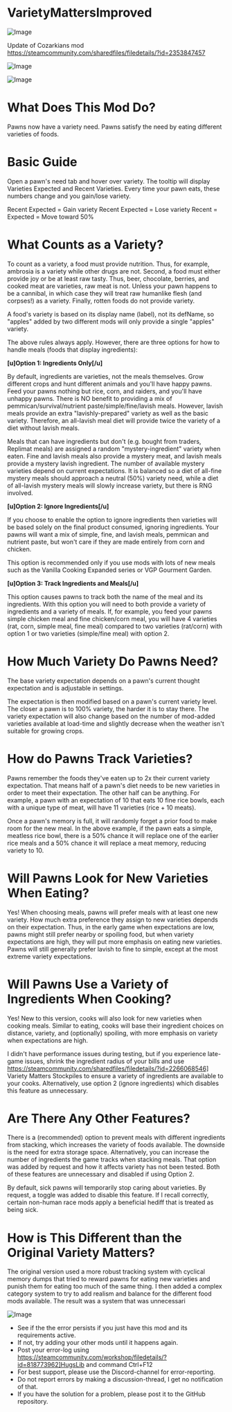 # VarietyMattersImproved

![Image](https://i.imgur.com/buuPQel.png)

Update of Cozarkians mod
https://steamcommunity.com/sharedfiles/filedetails/?id=2353847457

![Image](https://i.imgur.com/pufA0kM.png)

	
![Image](https://i.imgur.com/Z4GOv8H.png)

# What Does This Mod Do?


Pawns now have a variety need. Pawns satisfy the need by eating different varieties of foods. 

# Basic Guide

Open a pawn's need tab and hover over variety. The tooltip will display Varieties Expected and Recent Varieties. Every time your pawn eats, these numbers change and you gain/lose variety. 

Recent  Expected = Gain variety
Recent  Expected = Lose variety
Recent = Expected = Move toward 50%

# What Counts as a Variety?


To count as a variety, a food must provide nutrition. Thus, for example, ambrosia is a variety while other drugs are not. Second, a food must either provide joy or be at least raw tasty. Thus, beer, chocolate, berries, and cooked meat are varieties, raw meat is not. Unless your pawn happens to be a cannibal, in which case they will treat raw humanlike flesh (and corpses!) as a variety. Finally, rotten foods do not provide variety.

A food's variety is based on its display name (label), not its defName, so "apples" added by two different mods will only provide a single "apples" variety.

The above rules always apply. However, there are three options for how to handle meals (foods that display ingredients):

**[u]Option 1: Ingredients Only[/u]**

By default, ingredients are varieties, not the meals themselves. Grow different crops and hunt different animals and you'll have happy pawns. Feed your pawns nothing but rice, corn, and raiders, and you'll have unhappy pawns. There is NO benefit to providing a mix of pemmican/survival/nutrient paste/simple/fine/lavish meals. However, lavish meals provide an extra "lavishly-prepared" variety as well as the basic variety. Therefore, an all-lavish meal diet will provide twice the variety of a diet without lavish meals.

Meals that can have ingredients but don't (e.g. bought from traders, Replimat meals) are assigned a random "mystery-ingredient" variety when eaten. Fine and lavish meals also provide a mystery meat, and lavish meals provide a mystery lavish ingredient. The number of available mystery varieties depend on current expectations. It is balanced so a diet of all-fine mystery meals should approach a neutral (50%) variety need, while a diet of all-lavish mystery meals will slowly increase variety, but there is RNG involved.

**[u]Option 2: Ignore Ingredients[/u]**

If you choose to enable the option to ignore ingredients then varieties will be based solely on the final product consumed, ignoring ingredients. Your pawns will want a mix of simple, fine, and lavish meals, pemmican and nutrient paste, but won't care if they are made entirely from corn and chicken. 

This option is recommended only if you use mods with lots of new meals such as the Vanilla Cooking Expanded series or VGP Gourment Garden. 

**[u]Option 3: Track Ingredients and Meals[/u]**

This option causes pawns to track both the name of the meal and its ingredients. With this option you will need to both provide a variety of ingredients and a variety of meals. If, for example, you feed your pawns simple chicken meal and fine chicken/corn meal, you will have 4 varieties (rat, corn, simple meal, fine meal) compared to two varieties (rat/corn) with option 1 or two varieties (simple/fine meal) with option 2.

# How Much Variety Do Pawns Need?


The base variety expectation depends on a pawn's current thought expectation and is adjustable in settings.

The expectation is then modified based on a pawn's current variety level. The closer a pawn is to 100% variety, the harder it is to stay there. The variety expectation will also change based on the number of mod-added varieties available at load-time and slightly decrease when the weather isn't suitable for growing crops. 

# How do Pawns Track Varieties?


Pawns remember the foods they've eaten up to 2x their current variety expectation. That means half of a pawn's diet needs to be new varieties in order to meet their expectation. The other half can be anything. For example, a pawn with an expectation of 10 that eats 10 fine rice bowls, each with a unique type of meat, will have 11 varieties (rice + 10 meats).

Once a pawn's memory is full, it  will randomly forget a prior food to make room for the new meal. In the above example, if the pawn eats a simple, meatless rice bowl, there is a 50% chance it will replace one of the earlier rice meals and a 50% chance it will replace a meat memory, reducing variety to 10.

# Will Pawns Look for New Varieties When Eating?


Yes! When choosing meals, pawns will prefer meals with at least one new variety. How much extra preference they assign to new varieties depends on their expectation. Thus, in the early game when expectations are low, pawns might still prefer nearby or spoiling food, but when variety expectations are high, they will put more emphasis on eating new varieties. Pawns will still generally prefer lavish to fine to simple, except at the most extreme variety expectations.

# Will Pawns Use a Variety of Ingredients When Cooking?


Yes! New to this version, cooks will also look for new varieties when cooking meals. Similar to eating, cooks will base their ingredient choices on distance, variety, and (optionally) spoiling, with more emphasis on variety when expectations are high. 

I didn't have performance issues during testing, but if you experience late-game issues, shrink the ingredient radius of your bills and use https://steamcommunity.com/sharedfiles/filedetails/?id=2266068546] Variety Matters Stockpiles to ensure a variety of ingredients are available to your cooks. Alternatively, use option 2 (ignore ingredients) which disables this feature as unnecessary.

# Are There Any Other Features?


There is a (recommended) option to prevent meals with different ingredients from stacking, which increases the variety of foods available. The downside is the need for extra storage space. Alternatively, you can increase the number of ingredients the game tracks when stacking meals. That option was added by request and how it affects variety has not been tested. Both of these features are unnecessary and disabled if using Option 2.

By default, sick pawns will temporarily stop caring about varieties. By request, a toggle was added to disable this feature. If I recall correctly, certain non-human race mods apply a beneficial hediff that is treated as being sick.

# How is This Different than the Original Variety Matters?


The original version used a more robust tracking system with cyclical memory dumps that tried to reward pawns for eating new varieties and punish them for eating too much of the same thing. I then added a complex category system to try to add realism and balance for the different food mods available. The result was a system that was unnecessari

![Image](https://i.imgur.com/PwoNOj4.png)



-  See if the the error persists if you just have this mod and its requirements active.
-  If not, try adding your other mods until it happens again.
-  Post your error-log using https://steamcommunity.com/workshop/filedetails/?id=818773962]HugsLib and command Ctrl+F12
-  For best support, please use the Discord-channel for error-reporting.
-  Do not report errors by making a discussion-thread, I get no notification of that.
-  If you have the solution for a problem, please post it to the GitHub repository.




